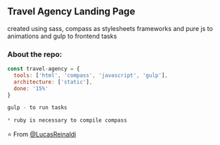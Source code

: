 <h2>Travel Agency Landing Page</h2>
<p>created using sass, compass as stylesheets frameworks and pure js to animations and gulp to frontend tasks</p>

### About the repo:  

```javascript
const travel-agency = {
  tools: ['html', 'compass', 'javascript', 'gulp'],
  architecture: ['static'],
  done: '15%'
}

gulp - to run tasks

* ruby is necessary to compile compass

```

⭐️ From [@LucasReinaldi](https://github.com/lucasreinaldi)
